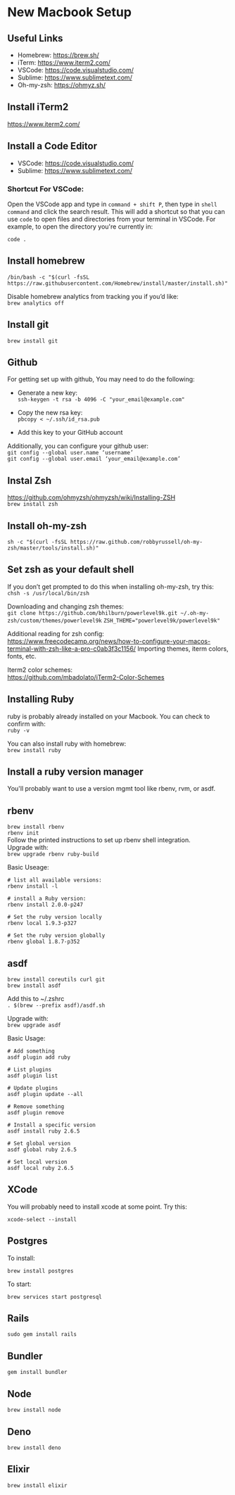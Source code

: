 # New Macbook Setup

## Useful Links
- Homebrew: https://brew.sh/
- iTerm: https://www.iterm2.com/
- VSCode: https://code.visualstudio.com/
- Sublime: https://www.sublimetext.com/
- Oh-my-zsh: https://ohmyz.sh/

## Install iTerm2
https://www.iterm2.com/

## Install a Code Editor
- VSCode: https://code.visualstudio.com/
- Sublime: https://www.sublimetext.com/

### Shortcut For VSCode:
Open the VSCode app and type in `command + shift P`, then type in `shell command` and click the search result. This will add a shortcut so that you can use `code` to open files and directories from your terminal in VSCode. For example, to open the directory you're currently in:

```shell
code .
```


## Install homebrew
```/bin/bash -c "$(curl -fsSL https://raw.githubusercontent.com/Homebrew/install/master/install.sh)"```

Disable homebrew analytics from tracking you if you’d like:  
```brew analytics off```

## Install git  
```brew install git```


## Github
For getting set up with github, You may need to do the following:
- Generate a new key:  
```ssh-keygen -t rsa -b 4096 -C "your_email@example.com"```

- Copy the new rsa key:  
```pbcopy < ~/.ssh/id_rsa.pub```

- Add this key to your GitHub account

Additionally, you can configure your github user:  
```git config --global user.name ‘username’```  
```git config --global user.email ‘your_email@example.com’```

## Instal Zsh
https://github.com/ohmyzsh/ohmyzsh/wiki/Installing-ZSH  
```brew install zsh```

## Install oh-my-zsh
```sh -c "$(curl -fsSL https://raw.github.com/robbyrussell/oh-my-zsh/master/tools/install.sh)"```


## Set zsh as your default shell
If you don’t get prompted to do this when installing oh-my-zsh, try this:   
```chsh -s /usr/local/bin/zsh```

Downloading and changing zsh themes:  
```git clone https://github.com/bhilburn/powerlevel9k.git ~/.oh-my-zsh/custom/themes/powerlevel9k```
```ZSH_THEME="powerlevel9k/powerlevel9k"```


Additional reading for zsh config:  
https://www.freecodecamp.org/news/how-to-configure-your-macos-terminal-with-zsh-like-a-pro-c0ab3f3c1156/
Importing themes, iterm colors, fonts, etc.

Iterm2 color schemes:   
https://github.com/mbadolato/iTerm2-Color-Schemes

## Installing Ruby
ruby is probably already installed on your Macbook. You can check to confirm with:  
```ruby -v```

You can also install ruby with homebrew:  
```brew install ruby```

## Install a ruby version manager
You'll probably want to use a version mgmt tool like rbenv, rvm, or asdf.

## rbenv
```brew install rbenv```  
```rbenv init```  
Follow the printed instructions to set up rbenv shell integration.  
Upgrade with:  
```brew upgrade rbenv ruby-build```

Basic Useage:  
```shell
# list all available versions:
rbenv install -l

# install a Ruby version:
rbenv install 2.0.0-p247

# Set the ruby version locally
rbenv local 1.9.3-p327

# Set the ruby version globally
rbenv global 1.8.7-p352
```

## asdf
```brew install coreutils curl git```  
```brew install asdf```  

Add this to ~/.zshrc  
```. $(brew --prefix asdf)/asdf.sh```  

Upgrade with:  
```brew upgrade asdf```  

Basic Usage:  
```shell
# Add something
asdf plugin add ruby

# List plugins
asdf plugin list

# Update plugins
asdf plugin update --all

# Remove something
asdf plugin remove

# Install a specific version
asdf install ruby 2.6.5

# Set global version
asdf global ruby 2.6.5

# Set local version
asdf local ruby 2.6.5
```  

## XCode
You will probably need to install xcode at some point. Try this:
```shell
xcode-select --install
```  

## Postgres
To install:
```shell
brew install postgres
``` 

To start:
```shell
brew services start postgresql
```  


## Rails

```shell
sudo gem install rails
```

## Bundler

```shell
gem install bundler
```

## Node
```shell
brew install node
```  

## Deno
```shell
brew install deno
```  

## Elixir
```shell
brew install elixir
```  
